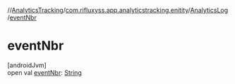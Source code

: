 //[AnalyticsTracking](../../../index.md)/[com.rifluxyss.app.analyticstracking.enitity](../index.md)/[AnalyticsLog](index.md)/[eventNbr](event-nbr.md)

# eventNbr

[androidJvm]\
open val [eventNbr](event-nbr.md): [String](https://developer.android.com/reference/kotlin/java/lang/String.html)
